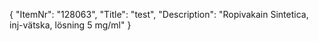 {
  "ItemNr": "128063",
  "Title": "test",
  "Description": "Ropivakain Sintetica, inj-vätska, lösning 5 mg/ml"
}